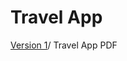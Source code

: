 # Travel App

[Version 1](https://holly-haughian1999.github.io/TravelApp/newapppresentation.pdf)/
Travel App PDF




